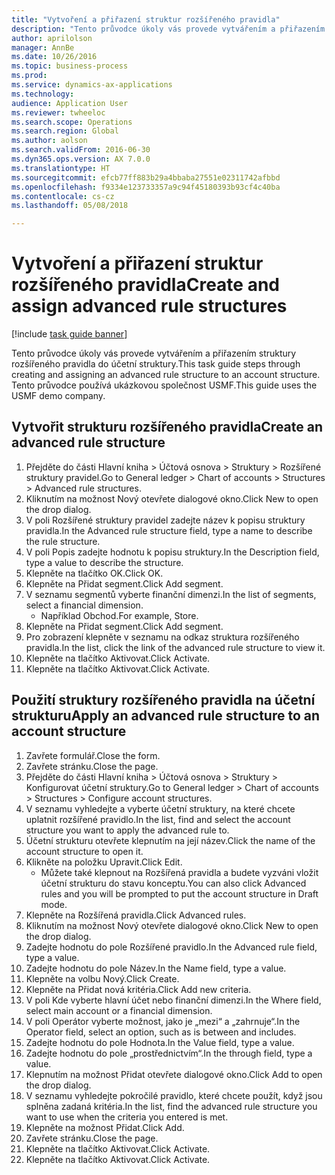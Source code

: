 ```yaml
--- 
title: "Vytvoření a přiřazení struktur rozšířeného pravidla"
description: "Tento průvodce úkoly vás provede vytvářením a přiřazením struktury rozšířeného pravidla do účetní struktury."
author: aprilolson
manager: AnnBe
ms.date: 10/26/2016
ms.topic: business-process
ms.prod: 
ms.service: dynamics-ax-applications
ms.technology: 
audience: Application User
ms.reviewer: twheeloc
ms.search.scope: Operations
ms.search.region: Global
ms.author: aolson
ms.search.validFrom: 2016-06-30
ms.dyn365.ops.version: AX 7.0.0
ms.translationtype: HT
ms.sourcegitcommit: efcb77ff883b29a4bbaba27551e02311742afbbd
ms.openlocfilehash: f9334e123733357a9c94f45180393b93cf4c40ba
ms.contentlocale: cs-cz
ms.lasthandoff: 05/08/2018

---
```

# <a name="create-and-assign-advanced-rule-structures"></a><span data-ttu-id="8bc6c-103">Vytvoření a přiřazení struktur rozšířeného pravidla</span><span class="sxs-lookup"><span data-stu-id="8bc6c-103">Create and assign advanced rule structures</span></span>

[!include [task guide banner](../../includes/task-guide-banner.md)]

<span data-ttu-id="8bc6c-104">Tento průvodce úkoly vás provede vytvářením a přiřazením struktury rozšířeného pravidla do účetní struktury.</span><span class="sxs-lookup"><span data-stu-id="8bc6c-104">This task guide steps through creating and assigning an advanced rule structure to an account structure.</span></span> <span data-ttu-id="8bc6c-105">Tento průvodce používá ukázkovou společnost USMF.</span><span class="sxs-lookup"><span data-stu-id="8bc6c-105">This guide uses the USMF demo company.</span></span>


## <a name="create-an-advanced-rule-structure"></a><span data-ttu-id="8bc6c-106">Vytvořit strukturu rozšířeného pravidla</span><span class="sxs-lookup"><span data-stu-id="8bc6c-106">Create an advanced rule structure</span></span>
1. <span data-ttu-id="8bc6c-107">Přejděte do části Hlavní kniha > Účtová osnova > Struktury > Rozšířené struktury pravidel.</span><span class="sxs-lookup"><span data-stu-id="8bc6c-107">Go to General ledger > Chart of accounts > Structures > Advanced rule structures.</span></span>
2. <span data-ttu-id="8bc6c-108">Kliknutím na možnost Nový otevřete dialogové okno.</span><span class="sxs-lookup"><span data-stu-id="8bc6c-108">Click New to open the drop dialog.</span></span>
3. <span data-ttu-id="8bc6c-109">V poli Rozšířené struktury pravidel zadejte název k popisu struktury pravidla.</span><span class="sxs-lookup"><span data-stu-id="8bc6c-109">In the Advanced rule structure field, type a name to describe the rule structure.</span></span>
4. <span data-ttu-id="8bc6c-110">V poli Popis zadejte hodnotu k popisu struktury.</span><span class="sxs-lookup"><span data-stu-id="8bc6c-110">In the Description field, type a value to describe the structure.</span></span>
5. <span data-ttu-id="8bc6c-111">Klepněte na tlačítko OK.</span><span class="sxs-lookup"><span data-stu-id="8bc6c-111">Click OK.</span></span>
6. <span data-ttu-id="8bc6c-112">Klepněte na Přidat segment.</span><span class="sxs-lookup"><span data-stu-id="8bc6c-112">Click Add segment.</span></span>
7. <span data-ttu-id="8bc6c-113">V seznamu segmentů vyberte finanční dimenzi.</span><span class="sxs-lookup"><span data-stu-id="8bc6c-113">In the list of segments, select a financial dimension.</span></span>
    * <span data-ttu-id="8bc6c-114">Například Obchod.</span><span class="sxs-lookup"><span data-stu-id="8bc6c-114">For example, Store.</span></span>  
8. <span data-ttu-id="8bc6c-115">Klepněte na Přidat segment.</span><span class="sxs-lookup"><span data-stu-id="8bc6c-115">Click Add segment.</span></span>
9. <span data-ttu-id="8bc6c-116">Pro zobrazení klepněte v seznamu na odkaz struktura rozšířeného pravidla.</span><span class="sxs-lookup"><span data-stu-id="8bc6c-116">In the list, click the link of the advanced rule structure to view it.</span></span>
10. <span data-ttu-id="8bc6c-117">Klepněte na tlačítko Aktivovat.</span><span class="sxs-lookup"><span data-stu-id="8bc6c-117">Click Activate.</span></span>
11. <span data-ttu-id="8bc6c-118">Klepněte na tlačítko Aktivovat.</span><span class="sxs-lookup"><span data-stu-id="8bc6c-118">Click Activate.</span></span>

## <a name="apply-an-advanced-rule-structure-to-an-account-structure"></a><span data-ttu-id="8bc6c-119">Použití struktury rozšířeného pravidla na účetní strukturu</span><span class="sxs-lookup"><span data-stu-id="8bc6c-119">Apply an advanced rule structure to an account structure</span></span>
1. <span data-ttu-id="8bc6c-120">Zavřete formulář.</span><span class="sxs-lookup"><span data-stu-id="8bc6c-120">Close the form.</span></span>
2. <span data-ttu-id="8bc6c-121">Zavřete stránku.</span><span class="sxs-lookup"><span data-stu-id="8bc6c-121">Close the page.</span></span>
3. <span data-ttu-id="8bc6c-122">Přejděte do části Hlavní kniha > Účtová osnova > Struktury > Konfigurovat účetní struktury.</span><span class="sxs-lookup"><span data-stu-id="8bc6c-122">Go to General ledger > Chart of accounts > Structures > Configure account structures.</span></span>
4. <span data-ttu-id="8bc6c-123">V seznamu vyhledejte a vyberte účetní struktury, na které chcete uplatnit rozšířené pravidlo.</span><span class="sxs-lookup"><span data-stu-id="8bc6c-123">In the list, find and select the account structure you want to apply the advanced rule to.</span></span>
5. <span data-ttu-id="8bc6c-124">Účetní strukturu otevřete klepnutím na její název.</span><span class="sxs-lookup"><span data-stu-id="8bc6c-124">Click the name of the account structure to open it.</span></span>
6. <span data-ttu-id="8bc6c-125">Klikněte na položku Upravit.</span><span class="sxs-lookup"><span data-stu-id="8bc6c-125">Click Edit.</span></span>
    * <span data-ttu-id="8bc6c-126">Můžete také klepnout na Rozšířená pravidla a budete vyzváni vložit účetní strukturu do stavu konceptu.</span><span class="sxs-lookup"><span data-stu-id="8bc6c-126">You can also click Advanced rules and you will be prompted to put the account structure in Draft mode.</span></span>  
7. <span data-ttu-id="8bc6c-127">Klepněte na Rozšířená pravidla.</span><span class="sxs-lookup"><span data-stu-id="8bc6c-127">Click Advanced rules.</span></span>
8. <span data-ttu-id="8bc6c-128">Kliknutím na možnost Nový otevřete dialogové okno.</span><span class="sxs-lookup"><span data-stu-id="8bc6c-128">Click New to open the drop dialog.</span></span>
9. <span data-ttu-id="8bc6c-129">Zadejte hodnotu do pole Rozšířené pravidlo.</span><span class="sxs-lookup"><span data-stu-id="8bc6c-129">In the Advanced rule field, type a value.</span></span>
10. <span data-ttu-id="8bc6c-130">Zadejte hodnotu do pole Název.</span><span class="sxs-lookup"><span data-stu-id="8bc6c-130">In the Name field, type a value.</span></span>
11. <span data-ttu-id="8bc6c-131">Klepněte na volbu Nový.</span><span class="sxs-lookup"><span data-stu-id="8bc6c-131">Click Create.</span></span>
12. <span data-ttu-id="8bc6c-132">Klepněte na Přidat nová kritéria.</span><span class="sxs-lookup"><span data-stu-id="8bc6c-132">Click Add new criteria.</span></span>
13. <span data-ttu-id="8bc6c-133">V poli Kde vyberte hlavní účet nebo finanční dimenzi.</span><span class="sxs-lookup"><span data-stu-id="8bc6c-133">In the Where field, select main account or a financial dimension.</span></span>
14. <span data-ttu-id="8bc6c-134">V poli Operátor vyberte možnost, jako je „mezi“ a „zahrnuje“.</span><span class="sxs-lookup"><span data-stu-id="8bc6c-134">In the Operator field, select an option, such as is between and includes.</span></span>
15. <span data-ttu-id="8bc6c-135">Zadejte hodnotu do pole Hodnota.</span><span class="sxs-lookup"><span data-stu-id="8bc6c-135">In the Value field, type a value.</span></span>
16. <span data-ttu-id="8bc6c-136">Zadejte hodnotu do pole „prostřednictvím“.</span><span class="sxs-lookup"><span data-stu-id="8bc6c-136">In the through field, type a value.</span></span>
17. <span data-ttu-id="8bc6c-137">Klepnutím na možnost Přidat otevřete dialogové okno.</span><span class="sxs-lookup"><span data-stu-id="8bc6c-137">Click Add to open the drop dialog.</span></span>
18. <span data-ttu-id="8bc6c-138">V seznamu vyhledejte pokročilé pravidlo, které chcete použít, když jsou splněna zadaná kritéria.</span><span class="sxs-lookup"><span data-stu-id="8bc6c-138">In the list, find the advanced rule structure you want to use when the criteria you entered is met.</span></span>
19. <span data-ttu-id="8bc6c-139">Klepněte na možnost Přidat.</span><span class="sxs-lookup"><span data-stu-id="8bc6c-139">Click Add.</span></span>
20. <span data-ttu-id="8bc6c-140">Zavřete stránku.</span><span class="sxs-lookup"><span data-stu-id="8bc6c-140">Close the page.</span></span>
21. <span data-ttu-id="8bc6c-141">Klepněte na tlačítko Aktivovat.</span><span class="sxs-lookup"><span data-stu-id="8bc6c-141">Click Activate.</span></span>
22. <span data-ttu-id="8bc6c-142">Klepněte na tlačítko Aktivovat.</span><span class="sxs-lookup"><span data-stu-id="8bc6c-142">Click Activate.</span></span>


